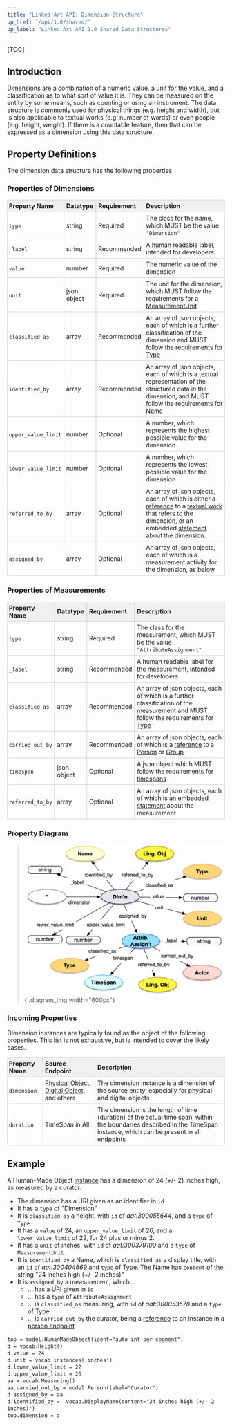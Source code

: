 ```yaml
---
title: "Linked Art API: Dimension Structure"
up_href: "/api/1.0/shared/"
up_label: "Linked Art API 1.0 Shared Data Structures"
---
```


<style>
th, td {
  padding: 5px 5px;
  text-align: left;
  border: 1px solid #D0D0D0; }
th { background: #F0F0F0; }
th:first-child, td:first-child { padding-left: 3px; }
th:last-child, td:last-child { padding-right: 3px; }
</style>

[TOC]

## Introduction

Dimensions are a combination of a numeric value, a unit for the value, and a classification as to what sort of value it is. They can be measured on the entity by some means, such as counting or using an instrument. The data structure is commonly used for physical things (e.g. height and width), but is also applicable to textual works (e.g. number of words) or even people (e.g. height, weight). If there is a countable feature, then that can be expressed as a dimension using this data structure. 

## Property Definitions

The dimension data structure has the following properties.

### Properties of Dimensions

| Property Name     | Datatype      | Requirement | Description | 
|-------------------|---------------|-------------|-------------|
| `type`            | string        | Required    | The class for the name, which MUST be the value `"Dimension"` |
| `_label`          | string        | Recommended | A human readable label, intended for developers |
| `value`           | number        | Required    | The numeric value of the dimension |
| `unit`            | json object   | Required    | The unit for the dimension, which MUST follow the requirements for a [MeasurementUnit](../type/) |
| `classified_as`   | array         | Recommended | An array of json objects, each of which is a further classification of the dimension and MUST follow the requirements for [Type](../type/) |
| `identified_by`   | array         | Recommended | An array of json objects, each of which is a textual representation of the structured data in the dimension, and MUST follow the requirements for [Name](../name/) |
| `upper_value_limit` | number      | Optional    | A number, which represents the highest possible value for the dimension|
| `lower_value_limit` | number      | Optional    | A number, which represents the lowest possible value for the dimension |
| `referred_to_by`  | array         | Optional    | An array of json objects, each of which is either a [reference](../reference/) to a [textual work](../../endpoint/textual_work/) that refers to the dimension, or an embedded [statement](../statement/) about the dimension. |
| `assigned_by`     | array         | Optional    | An array of json objects, each of which is a measurement activity for the dimension, as below |  

### Properties of Measurements

| Property Name     | Datatype      | Requirement | Description | 
|-------------------|---------------|-------------|-------------|
| `type`            | string        | Required    | The class for the measurement, which MUST be the value `"AttributeAssignment"` |
| `_label`          | string        | Recommended | A human readable label for the measurement, intended for developers |
| `classified_as`   | array         | Recommended | An array of json objects, each of which is a further classification of the measurement and MUST follow the requirements for [Type](../type/) |
| `carried_out_by`  | array         | Recommended | An array of json objects, each of which is a [reference](../reference/) to a [Person](../../endpoint/person) or [Group](../../endpoint/group) |
| `timespan`        | json object   | Optional    | A json object which MUST follow the requirements for [timespans](../timespan/)|
| `referred_to_by`  | array         | Optional    | An array of json objects, each of which is an embedded [statement](../statement/) about the measurement |

### Property Diagram

> ![diagram](dimension_properties.png){:.diagram_img width="600px"}

### Incoming Properties

Dimension instances are typically found as the object of the following properties.  This list is not exhaustive, but is intended to cover the likely cases.

| Property Name   | Source Endpoint   | Description |
|-----------------|-------------------|-------------|
| `dimension`     | [Physical Object](../../endpoint/physical_object/), [Digital Object](../../endpoint/digital_object), and others | The dimension instance is a dimension of the source entity, especially for physical and digital objects |
| `duration`      | TimeSpan in All   | The dimension is the length of time (duration) of the actual time span, within the boundaries described in the TimeSpan instance, which can be present in all endpoints |

## Example

A Human-Made Object [instance](../../endpoint/physical_thing/) has a dimension of 24 (+/- 2) inches high, as measured by a curator:

* The dimension has a URI given as an identifier in `id`
* It has a `type` of "Dimension"
* It is `classified_as` a height, with `id` of _aat:300055644_, and a `type` of `Type`
* It has a `value` of 24, an `upper_value_limit` of 26, and a `lower_value_limit` of 22, for 24 plus or minus 2.
* It has a `unit` of inches, with `id` of _aat:300379100_ and a `type` of `MeasurementUnit`
* It is `identified_by` a Name, which is `classified_as` a display title, with an `id` of _aat:300404669_ and `type` of Type.  The Name has `content` of the string "24 inches high (+/- 2 inches)"
* It is `assigned_by` a measurement, which...
    * ... has a URI given in `id`
    * ... has a `type` of `AttributeAssignment`
    * ... is `classified_as` measuring, with `id` of _aat:300053578_ and a `type` of Type
    * ... is `carried_out_by` the curator, being a [reference](../reference/) to an instance in a [person endpoint](../../endpoint/person/)

```crom
top = model.HumanMadeObject(ident="auto int-per-segment")
d = vocab.Height()
d.value = 24
d.unit = vocab.instances['inches']
d.lower_value_limit = 22
d.upper_value_limit = 26
aa = vocab.Measuring()
aa.carried_out_by = model.Person(label="Curator")
d.assigned_by = aa
d.identified_by =  vocab.DisplayName(content="24 inches high (+/- 2 inches)")
top.dimension = d
```
